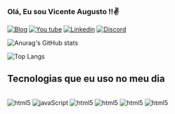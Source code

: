 
### Olá, Eu sou Vicente Augusto !!✌️

[![Blog ](https://img.shields.io/badge/Instagram-E4405F?style=for-the-badge&logo=instagram&logoColor=white)](https://www.instagram.com/vicente_.9/)
[![You tube](https://img.shields.io/badge/YouTube-FF0000?style=for-the-badge&logo=youtube&logoColor=white)](https://www.youtube.com/@FunPlayTop10)
[![Linkedin ]( https://img.shields.io/badge/LinkedIn-0077B5?style=for-the-badge&logo=linkedin&logoColor=white)](https://www.linkedin.com/in/vicente-gomes-ti/)
[![Discord](https://img.shields.io/badge/Discord-7289DA?style=for-the-badge&logo=discord&logoColor=white)](https://discord.com//)

![Anurag's GitHub stats](https://github-readme-stats.vercel.app/api?username=vicenteaugusto9&show_icons=true&theme=radical)

![Top Langs](https://github-readme-stats.vercel.app/api/top-langs/?username=vicenteaugusto9&layout=compact)

## Tecnologias que eu uso no meu dia 

<div style="display:inline_block"> <br/>
<img aling="center" alt=html5 src="https://img.shields.io/badge/HTML5-E34F26?style=for-the-badge&logo=html5&logoColor=white"/>
<img aling="center" alt=javaScript src=https://img.shields.io/badge/JavaScript-F7DF1E?style=for-the-badge&logo=javascript&logoColor=black/>
<img aling="center" alt=html5 src="https://img.shields.io/badge/Node.js-43853D?style=for-the-badge&logo=node.js&logoColor=whitelogoColor=white"/>
<img aling="center" alt=html5 src="https://img.shields.io/badge/TypeScript-007ACC?style=for-the-badge&logo=typescript&logoColor=white"/>
<img aling="center" alt=html5 src="https://img.shields.io/badge/CSS3-1572B6?style=for-the-badge&logo=css3&logoColor=white"/>
<img aling="center" alt=html5 src="https://img.shields.io/badge/React-20232A?style=for-the-badge&logo=react&logoColor=61DAFBe"/>
</div>



